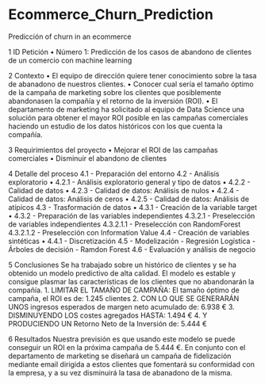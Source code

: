 # Ecommerce_Churn_Prediction
Predicción of churn in an ecommerce

1 ID Petición
• Número 1: Predicción de los casos de abandono de clientes de un comercio con machine learning

2 Contexto
• El equipo de dirección quiere tener conocimiento sobre la tasa de abanadono de nuestros clientes.
• Conocer cual sería el tamaño óptimo de la campaña de marketing sobre los clientes que
posiblemente abandonasen la compañía y el retorno de la inversión (ROI).
• El departamento de marketing ha solicitado al equipo de Data Science una solución para obtener el
mayor ROI posible en las campañas comerciales haciendo un estudio de los datos históricos con los
que cuenta la compañía.

3 Requirimientos del proyecto
• Mejorar el ROI de las campañas comerciales
• Disminuir el abandono de clientes

4 Detalle del proceso
4.1 - Preparación del entorno
4.2 - Análisis exploratorio
• 4.2.1 - Análisis exploratorio general y tipo de datos
• 4.2.2 - Calidad de datos
• 4.2.3 - Calidad de datos: Análisis de nulos
• 4.2.4 - Calidad de datos: Análisis de ceros
• 4.2.5 - Calidad de datos: Análisis de atípicos
4.3 - Trasformación de datos
• 4.3.1 - Creación de la variable target
• 4.3.2 - Preparación de las variables independientes
    4.3.2.1 - Preselección de variables independientes
      4.3.2.1.1 - Preselección con RandomForest
      4.3.2.1.2 - Preselección con Information Value
4.4 - Creación de variables sintéticas
• 4.4.1 - Discretización
4.5 - Modelización
    - Regresión Logística
    - Árboles de decisión
    - Ramdon Forest
4.6 - Evaluación y análisis de negocio

5 Conclusiones
Se ha trabajado sobre un histórico de clientes y se ha obtenido un modelo predictivo de alta calidad.
El modelo es estable y consigue plasmar las características de los clientes que no abandonarán la
compañía.
      1. LIMITAR EL TAMAÑO DE CAMPAÑA: El tamaño óptimo de campaña, el ROI es de: 1.245 clientes
      2. CON LO QUE SE GENERARÁN UNOS ingresos esperados de margen neto acumulado de: 6.938 €
      3. DISMINUYENDO LOS costes agregados HASTA: 1.494 €
      4. Y PRODUCIENDO UN Retorno Neto de la Inversión de: 5.444 €

6 Resultados
Nuestra previsión es que usando este modelo se puede conseguir un ROI en la próxima campaña de 5.444 €.
En conjunto con el departamento de marketing se diseñará un campaña de fidelización mediante email
dirigida a estos clientes que fomentará su conformidad con la empresa, y a su vez disminuirá la tasa de
abanadono de la misma.


